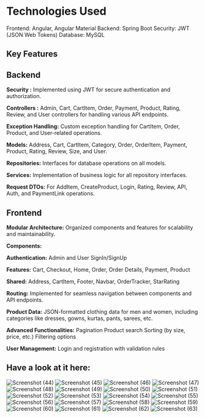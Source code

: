 # Technologies Used
Frontend: Angular, Angular Material
Backend: Spring Boot
Security: JWT (JSON Web Tokens)
Database: MySQL 

## Key Features

## Backend

**Security :** Implemented using JWT for secure authentication and authorization.

**Controllers :**
Admin, Cart, CartItem, Order, Payment, Product, Rating, Review, and User controllers for handling various API endpoints.

**Exception Handling:**
Custom exception handling for CartItem, Order, Product, and User-related operations.

**Models:**
Address, Cart, CartItem, Category, Order, OrderItem, Payment, Product, Rating, Review, Size, and User.

**Repositories:**
Interfaces for database operations on all models.

**Services:**
Implementation of business logic for all repository interfaces.

**Request DTOs:**
For AddItem, CreateProduct, Login, Rating, Review, API, Auth, and PaymentLink operations.

## Frontend

**Modular Architecture:**
Organized components and features for scalability and maintainability.

**Components:**

**Authentication:** Admin and User SignIn/SignUp

**Features:** Cart, Checkout, Home, Order, Order Details, Payment, Product

**Shared:** Address, CartItem, Footer, Navbar, OrderTracker, StarRating

**Routing:**
Implemented for seamless navigation between components and API endpoints.

**Product Data:**
JSON-formatted clothing data for men and women, including categories like dresses, gowns, kurtas, pants, sarees, etc.

**Advanced Functionalities:**
Pagination
Product search
Sorting (by size, price, etc.)
Filtering options

**User Management:**
Login and registration with validation rules

## Have a look at it here:

![Screenshot (44)](https://github.com/Krishnakant2000/EcommerceAJ-Project/assets/66054576/63130ab8-b6b9-47b1-82fa-c4f8abd8a65a)
![Screenshot (45)](https://github.com/Krishnakant2000/EcommerceAJ-Project/assets/66054576/9445609b-ba0e-4a0a-9428-f4de27d3fce0)
![Screenshot (46)](https://github.com/Krishnakant2000/EcommerceAJ-Project/assets/66054576/96d8dcde-154f-4302-bd26-76ac9a7d0fd9)
![Screenshot (47)](https://github.com/Krishnakant2000/EcommerceAJ-Project/assets/66054576/566e958c-f4f8-4527-8dc3-929e8c4455d5)
![Screenshot (48)](https://github.com/Krishnakant2000/EcommerceAJ-Project/assets/66054576/3c9eef5e-7f9d-4b9d-b8c4-b35fe0eb84cb)
![Screenshot (49)](https://github.com/Krishnakant2000/EcommerceAJ-Project/assets/66054576/98ae05af-5134-4eb8-98a4-44c231f56fc4)
![Screenshot (50)](https://github.com/Krishnakant2000/EcommerceAJ-Project/assets/66054576/3858f13b-1e13-40a0-aad5-c5c642578eda)
![Screenshot (51)](https://github.com/Krishnakant2000/EcommerceAJ-Project/assets/66054576/c52a8565-5838-437a-913c-f34b7e3a26ca)
![Screenshot (52)](https://github.com/Krishnakant2000/EcommerceAJ-Project/assets/66054576/a6c66d45-93de-46bd-b310-6d4060c49d2c)
![Screenshot (53)](https://github.com/Krishnakant2000/EcommerceAJ-Project/assets/66054576/64eaf3f0-c59c-4ef5-8088-61218b0c7b4c)
![Screenshot (54)](https://github.com/Krishnakant2000/EcommerceAJ-Project/assets/66054576/2559f0b4-f685-42ba-93d9-802b3dab41d4)
![Screenshot (55)](https://github.com/Krishnakant2000/EcommerceAJ-Project/assets/66054576/e1fb0fa2-3b43-48a4-a668-8463215d3d68)
![Screenshot (56)](https://github.com/Krishnakant2000/EcommerceAJ-Project/assets/66054576/286f219a-109b-4f52-9d0b-53109869644d)
![Screenshot (57)](https://github.com/Krishnakant2000/EcommerceAJ-Project/assets/66054576/4e92fd97-3ee3-4086-bd28-b262a0580931)
![Screenshot (58)](https://github.com/Krishnakant2000/EcommerceAJ-Project/assets/66054576/855890e5-aa87-406e-a47b-6c581c07d0b9)
![Screenshot (59)](https://github.com/Krishnakant2000/EcommerceAJ-Project/assets/66054576/3e109a6f-8f68-4c37-8604-090174dba30c)
![Screenshot (60)](https://github.com/Krishnakant2000/EcommerceAJ-Project/assets/66054576/06febd70-4c3b-4dfd-a6be-f70d5a7291bb)
![Screenshot (61)](https://github.com/Krishnakant2000/EcommerceAJ-Project/assets/66054576/8019ab9e-bba2-4c22-9659-724f1edc054a)
![Screenshot (62)](https://github.com/Krishnakant2000/EcommerceAJ-Project/assets/66054576/b15f4b9a-cdd6-4635-a57b-e1446b7dfff5)
![Screenshot (63)](https://github.com/Krishnakant2000/EcommerceAJ-Project/assets/66054576/7048e7bb-65a3-426b-8461-f19997c849e7)


